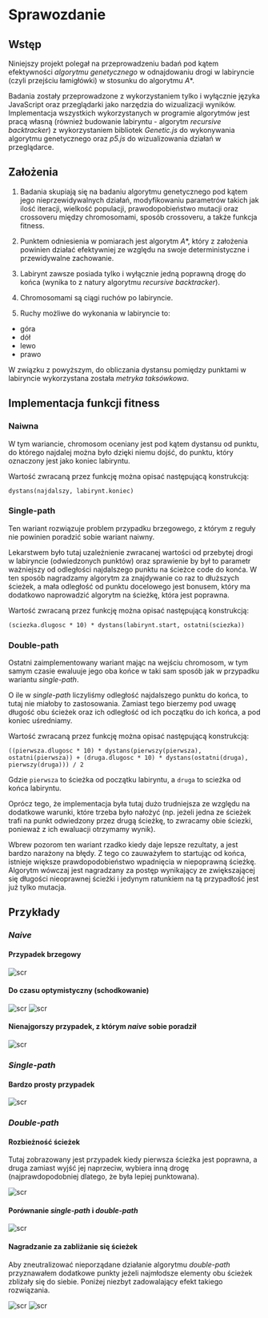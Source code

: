 # Sprawozdanie

## Wstęp

Niniejszy projekt polegał na przeprowadzeniu badań pod kątem efektywności *algorytmu genetycznego* w odnajdowaniu drogi w labiryncie (czyli przejściu łamigłówki) w stosunku do algorytmu *A**.

Badania zostały przeprowadzone z wykorzystaniem tylko i wyłącznie języka JavaScript oraz przeglądarki jako narzędzia do wizualizacji wyników. Implementacja wszystkich wykorzystanych w programie algorytmów jest pracą własną (również budowanie labiryntu - algorytm *recursive backtracker*) z wykorzystaniem bibliotek *Genetic.js* do wykonywania algorytmu genetycznego oraz *p5.js* do wizualizowania działań w przeglądarce.

## Założenia

1. Badania skupiają się na badaniu algorytmu genetycznego pod kątem jego nieprzewidywalnych działań, modyfikowaniu parametrów takich jak ilość iteracji, wielkość populacji, prawodopobieństwo mutacji oraz crossoveru między chromosomami, sposób crossoveru, a także funkcja fitness.

2. Punktem odniesienia w pomiarach jest algorytm *A**, który z założenia powinien działać efektywniej ze względu na swoje deterministyczne i przewidywalne zachowanie.

3. Labirynt zawsze posiada tylko i wyłącznie jedną poprawną drogę do końca (wynika to z natury algorytmu *recursive backtracker*).

4. Chromosomami są ciągi ruchów po labiryncie.

5. Ruchy możliwe do wykonania w labiryncie to:
  - góra
  - dół
  - lewo
  - prawo

  W związku z powyższym, do obliczania dystansu pomiędzy punktami w labiryncie wykorzystana została *metryka taksówkowa*.

## Implementacja funkcji fitness

### Naiwna

W tym wariancie, chromosom oceniany jest pod kątem dystansu od punktu, do którego najdalej można było dzięki niemu dojść, do punktu, który oznaczony jest jako koniec labiryntu.

Wartość zwracaną przez funkcję można opisać następującą konstrukcją:

`dystans(najdalszy, labirynt.koniec)`


### Single-path

Ten wariant rozwiązuje problem przypadku brzegowego, z którym z reguły nie powinien poradzić sobie wariant naiwny.

Lekarstwem było tutaj uzależnienie zwracanej wartości od przebytej drogi w labiryncie (odwiedzonych punktów) oraz sprawienie by był to parametr ważniejszy od odległości najdalszego punktu na ścieżce code do konća. W ten sposób nagradzamy algorytm za znajdywanie co raz to dłuższych ścieżek, a mała odległość od punktu docelowego jest bonusem, który ma dodatkowo naprowadzić algorytm na ścieżkę, która jest poprawna.

Wartość zwracaną przez funkcję można opisać następującą konstrukcją:

`(sciezka.dlugosc * 10) * dystans(labirynt.start, ostatni(sciezka))`


### Double-path

Ostatni zaimplementowany wariant mając na wejściu chromosom, w tym samym czasie ewaluuje jego oba końce w taki sam sposób jak w przypadku wariantu *single-path*.

O ile w *single-path* liczyliśmy odległość najdalszego punktu do końca, to tutaj nie miałoby to zastosowania. Zamiast tego bierzemy pod uwagę długość obu ścieżek oraz ich odległość od ich początku do ich końca, a pod koniec uśredniamy.

Wartość zwracaną przez funkcję można opisać następującą konstrukcją:

`((pierwsza.dlugosc * 10) * dystans(pierwszy(pierwsza), ostatni(pierwsza)) + (druga.dlugosc * 10) * dystans(ostatni(druga), pierwszy(druga))) / 2`

Gdzie `pierwsza` to ścieżka od początku labiryntu, a `druga` to scieżka od końca labiryntu.

Oprócz tego, że implementacja była tutaj dużo trudniejsza ze względu na dodatkowe warunki, które trzeba było nałożyć (np. jeżeli jedna ze ścieżek trafi na punkt odwiedzony przez drugą ścieżkę, to zwracamy obie ściezki, ponieważ z ich ewaluacji otrzymamy wynik).

Wbrew pozorom ten wariant rzadko kiedy daje lepsze rezultaty, a jest bardzo narażony na błędy. Z tego co zauważyłem to startując od końca, istnieje większe prawdopodobieństwo wpadnięcia w niepoprawną ścieżkę. Algorytm wówczaj jest nagradzany za postęp wynikający ze zwiększającej się długości nieoprawnej ścieżki i jedynym ratunkiem na tą przypadłość jest już tylko mutacja.

## Przykłady

### *Naive*
#### Przypadek brzegowy
![scr](screeny/naive_przypadek_brzegowy.png)

#### Do czasu optymistyczny (schodkowanie)
![scr](screeny/naive_przypadek_prawie_optymistyczny.png)
![scr](screeny/naive_przypadek_prawie_optymistyczny2.png)

#### Nienajgorszy przypadek, z którym *naive* sobie poradził
![scr](screeny/naive_finished.png)

### *Single-path*
#### Bardzo prosty przypadek
![scr](screeny/single_path_finished.png)

### *Double-path*
#### Rozbieżność ścieżek
Tutaj zobrazowany jest przypadek kiedy pierwsza ścieżka jest poprawna, a druga zamiast wyjść jej naprzeciw, wybiera inną drogę (najprawdopodobniej dlatego, że była lepiej punktowana).

![scr](screeny/double_path_finished_rozne_sciezki.png)

#### Porównanie *single-path* i *double-path*
![scr](screeny/both_almost_finished.png)

#### Nagradzanie za zabliżanie się ścieżek
Aby zneutralizować nieporządane działanie algorytmu *double-path* przyznawałem dodatkowe punkty jeżeli najmłodsze elementy obu ścieżek zbliżały się do siebie. Poniżej niezbyt zadowalający efekt takiego rozwiązania.

![scr](screeny/double_path_nagradzanie_za_zblizanie_sie_sciezek.png)
![scr](screeny/double_path_nagradzanie_za_zblizanie_sie_sciezek2.png)
